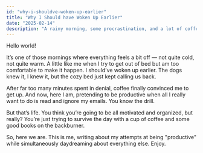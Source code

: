 ```yaml
---
id: "why-i-shouldve-woken-up-earlier"
title: "Why I Should have Woken Up Earlier"
date: "2025-02-14"
description: "A rainy morning, some procrastination, and a lot of coffee."
---
```


Hello world!

It’s one of those mornings where everything feels a bit off — not quite cold, not quite warm. A little like me when I try to get out of bed but am too comfortable to make it happen. I should’ve woken up earlier. The dogs knew it, I knew it, but the cozy bed just kept calling us back.

After far too many minutes spent in denial, coffee finally convinced me to get up. And now, here I am, pretending to be productive when all I really want to do is read and ignore my emails. You know the drill.

But that’s life. You think you’re going to be all motivated and organized, but really? You’re just trying to survive the day with a cup of coffee and some good books on the backburner.

So, here we are. This is me, writing about my attempts at being "productive" while simultaneously daydreaming about everything else. Enjoy.

